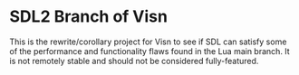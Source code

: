 # SDL2 Branch of Visn
This is the rewrite/corollary project for Visn to see if SDL can satisfy some of the performance and functionality flaws found in the Lua main branch. It is not remotely stable and should not be considered fully-featured.
